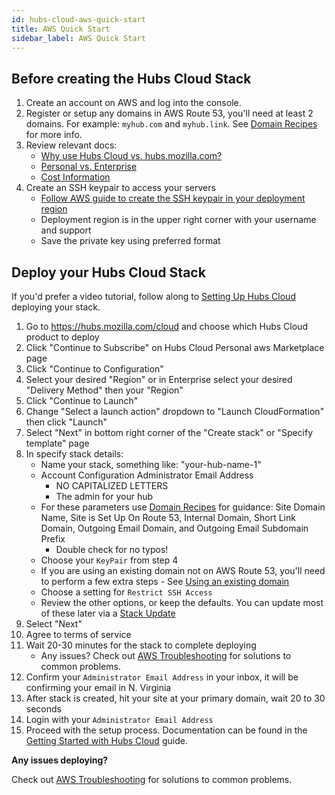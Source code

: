 ```yaml
---
id: hubs-cloud-aws-quick-start
title: AWS Quick Start
sidebar_label: AWS Quick Start
---
```


## Before creating the Hubs Cloud Stack

1. Create an account on AWS and log into the console.
2. Register or setup any domains in AWS Route 53, you'll need at least 2 domains. For example: `myhub.com` and `myhub.link`. See [Domain Recipes](./hubs-cloud-aws-domain-recipes.md) for more info.
3. Review relevant docs:
   - [Why use Hubs Cloud vs. hubs.mozilla.com?](./hubs-cloud-faq.md#why-use-hubs-cloud-vs-hubsmozillacom)
   - [Personal vs. Enterprise](./hubs-cloud-faq.md#personal-vs-enterprise)
   - [Cost Information](./hubs-cloud-aws-costs.md)
4. Create an SSH keypair to access your servers
   - [Follow AWS guide to create the SSH keypair in your deployment region](https://docs.aws.amazon.com/AWSEC2/latest/UserGuide/ec2-key-pairs.html#having-ec2-create-your-key-pair)
   - Deployment region is in the upper right corner with your username and support
   - Save the private key using preferred format

## Deploy your Hubs Cloud Stack

If you'd prefer a video tutorial, follow along to [Setting Up Hubs Cloud](https://www.youtube.com/watch?v=MyGJ0s4XjTA) deploying your stack.

1. Go to https://hubs.mozilla.com/cloud and choose which Hubs Cloud product to deploy
2. Click "Continue to Subscribe" on Hubs Cloud Personal aws Marketplace page
3. Click "Continue to Configuration"
4. Select your desired "Region" or in Enterprise select your desired "Delivery Method" then your "Region"
5. Click "Continue to Launch"
6. Change "Select a launch action" dropdown to "Launch CloudFormation" then click "Launch"
7. Select "Next" in bottom right corner of the "Create stack" or "Specify template" page
8. In specify stack details:
   - Name your stack, something like: "your-hub-name-1"
   - Account Configuration Administrator Email Address
     - NO CAPITALIZED LETTERS
     - The admin for your hub
   - For these parameters use [Domain Recipes](./hubs-cloud-aws-domain-recipes.md) for guidance: Site Domain Name, Site is Set Up On Route 53, Internal Domain, Short Link Domain, Outgoing Email Domain, and Outgoing Email Subdomain Prefix
     - Double check for no typos!
   - Choose your `KeyPair` from step 4
   - If you are using an existing domain not on AWS Route 53, you'll need to perform a few extra steps - See [Using an existing domain](./hubs-cloud-aws-existing-domain.md)
   - Choose a setting for `Restrict SSH Access`
   - Review the other options, or keep the defaults. You can update most of these later via a [Stack Update](./hubs-cloud-aws-updating-the-stack.md)
9. Select "Next"
10. Agree to terms of service
11. Wait 20-30 minutes for the stack to complete deploying
    - Any issues? Check out [AWS Troubleshooting](./hubs-cloud-aws-troubleshooting.md) for solutions to common problems.
12. Confirm your `Administrator Email Address` in your inbox, it will be confirming your email in N. Virginia
13. After stack is created, hit your site at your primary domain, wait 20 to 30 seconds
14. Login with your `Administrator Email Address`
15. Proceed with the setup process. Documentation can be found in the [Getting Started with Hubs Cloud](./hubs-cloud-getting-started.md) guide.

**Any issues deploying?**

Check out [AWS Troubleshooting](./hubs-cloud-aws-troubleshooting.md) for solutions to common problems.
